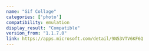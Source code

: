 ```yaml
---
name: "Gif Collage"
categories: ['photo']
compatibility: emulation
display_result: "Compatible"
version_from: "1.1.7.0"
link: https://apps.microsoft.com/detail/9N53VTV6KF6Q
---
```

